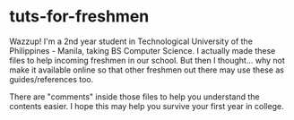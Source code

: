 # tuts-for-freshmen

Wazzup! I'm a 2nd year student in Technological University of the Philippines - Manila, taking BS Computer Science. I actually made these files to help incoming freshmen in our school. But then I thought... why not make it available online so that other freshmen out there may use these as guides/references too.

There are "comments" inside those files to help you understand the contents easier. I hope this may help you survive your first year in college.
